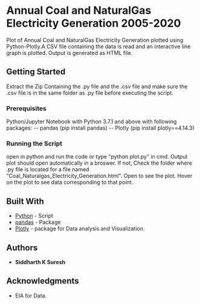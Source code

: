 # Annual Coal and NaturalGas Electricity Generation 2005-2020

Plot of Annual Coal and NaturalGas Electricity Generation plotted using Python-Plotly.A CSV file containing the data
is read and an interactive line graph is plotted. Output is generated as HTML file.

## Getting Started

Extract the Zip Containing the .py file and the .csv file and make sure the .csv file is in the same folder as .py file before executing the script. 

### Prerequisites

Python/Jupyter Notebook with Python 3.7.1 and above with following packages:
-- pandas (pip install pandas)
-- Plotly (pip install plotly==4.14.3)

### Running the Script

open in python and run the code or type "python plot.py" in cmd. Output plot should open automatically in a broswer. 
If not, Check the folder where .py file is located for a file named "Coal_Naturalgas_Electricity_Generation.html". Open to see the plot. 
Hover on the plot to see data corresponding to that point.

## Built With

* [Python](https://www.python.org/) - Script
* [pandas](https://pandas.pydata.org/) - Package
* [Plotly](https://plotly.com/) - package for Data analysis and Visualization. 

## Authors

* **Siddharth K Suresh** 

## Acknowledgments

* EIA for Data.
